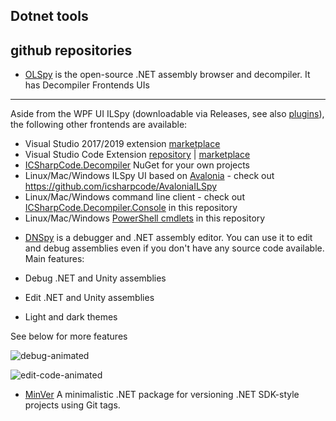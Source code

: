 ## Dotnet tools


## github repositories
- [OLSpy](https://github.com/icsharpcode/ILSpy) is the open-source .NET assembly browser and decompiler.
It has Decompiler Frontends UIs
-------
Aside from the WPF UI ILSpy (downloadable via Releases, see also [plugins](https://github.com/icsharpcode/ILSpy/wiki/Plugins)), the following other frontends are available:

* Visual Studio 2017/2019 extension [marketplace](https://marketplace.visualstudio.com/items?itemName=SharpDevelopTeam.ILSpy)
* Visual Studio Code Extension [repository](https://github.com/icsharpcode/ilspy-vscode) | [marketplace](https://marketplace.visualstudio.com/items?itemName=icsharpcode.ilspy-vscode)
* [ICSharpCode.Decompiler](https://www.nuget.org/packages/ICSharpCode.Decompiler/) NuGet for your own projects
* Linux/Mac/Windows ILSpy UI based on [Avalonia](http://www.avaloniaui.net/) - check out https://github.com/icsharpcode/AvaloniaILSpy
* Linux/Mac/Windows command line client - check out [ICSharpCode.Decompiler.Console](ICSharpCode.Decompiler.Console) in this repository
* Linux/Mac/Windows [PowerShell cmdlets](ICSharpCode.Decompiler.PowerShell) in this repository

- [DNSpy](https://github.com/0xd4d/dnSpy) is a debugger and .NET assembly editor. You can use it to edit and debug assemblies even if you don't have any source code available. Main features:

- Debug .NET and Unity assemblies
- Edit .NET and Unity assemblies
- Light and dark themes

See below for more features

![debug-animated](https://github.com/0xd4d/dnSpy/raw/master/images/debug-animated.gif)

![edit-code-animated](https://github.com/0xd4d/dnSpy/raw/master/images/edit-code-animated.gif)


- [MinVer](https://github.com/adamralph/minver) A minimalistic .NET package for versioning .NET SDK-style projects using Git tags.
